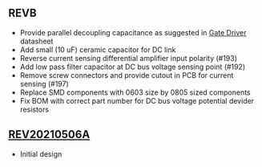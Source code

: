 
## REVB

- Provide parallel decoupling capacitance as suggested in [Gate Driver](https://www.digikey.com/en/products/detail/ixys-integrated-circuits-division/IXDN614CI/2424705) datasheet
- Add small (10 uF) ceramic capacitor for DC link
- Reverse current sensing differential amplifier input polarity (#193)
- Add low pass filter capacitor at DC bus voltage sensing point (#192)
- Remove screw connectors and provide cutout in PCB for current sensing (#197)
- Replace SMD components with 0603 size by 0805 sized components
- Fix BOM with correct part number for DC bus voltage potential devider resistors

## [REV20210506A](https://github.com/Severson-Group/AMDC-Hardware/tree/uInverter_revB_Sch/Accessories/ExpansionBoard_uInverter/REV20210506A)

- Initial design
